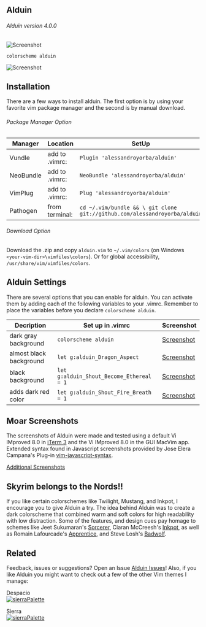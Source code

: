 Alduin
------

###### Alduin version 4.0.0
![Screenshot](https://cloud.githubusercontent.com/assets/11221489/21465580/7e28388e-c95e-11e6-9a91-29f03b00c3d0.png)

```VimL
colorscheme alduin
```
![Screenshot](https://cloud.githubusercontent.com/assets/11221489/21465616/b94e9722-c95f-11e6-95a2-d96ceb58cc94.png)

Installation
---------------
There are a few ways to install alduin. The first option is by using your favorite vim package manager and the second is by manual download.

###### Package Manager Option
| Manager          | Location       | SetUp                                                                     |
|------------------|----------------|---------------------------------------------------------------------------|
| Vundle           | add to .vimrc: | `Plugin 'alessandroyorba/alduin'`                                         |
| NeoBundle        | add to .vimrc: | `NeoBundle 'alessandroyorba/alduin'`                                      |
| VimPlug          | add to .vimrc: | `Plug 'alessandroyorba/alduin'`                                           |
| Pathogen         | from terminal: | `cd ~/.vim/bundle && \ git clone git://github.com/alessandroyorba/alduin` |

###### Download Option
Download the .zip and copy `alduin.vim` to `~/.vim/colors` (on Windows `<your-vim-dir>\vimfiles\colors`). Or for global accessibility, `/usr/share/vim/vimfiles/colors`.

Alduin Settings
---------------
There are several options that you can enable for alduin. You can activate them by adding each of the following variables to your .vimrc. Remember to place the variables before you declare `colorscheme alduin`.

| Decription                            | Set up in .vimrc                            | Screenshot                          |
|---------------------------------------|---------------------------------------------|-------------------------------------|
| dark gray background                  | `colorscheme alduin`                        | [Screenshot](https://cloud.githubusercontent.com/assets/11221489/21465616/b94e9722-c95f-11e6-95a2-d96ceb58cc94.png) |
| almost black background               | `let g:alduin_Dragon_Aspect`                | [Screenshot](https://cloud.githubusercontent.com/assets/11221489/21465618/c067bc3c-c95f-11e6-89e6-724f37fc54f3.png) |
| black background                      | `let g:alduin_Shout_Become_Ethereal = 1`    | [Screenshot](https://cloud.githubusercontent.com/assets/11221489/21465619/c858399e-c95f-11e6-8585-a944628673b0.png) |
| adds dark red color                   | `let g:alduin_Shout_Fire_Breath = 1`        | [Screenshot](https://cloud.githubusercontent.com/assets/11221489/21465622/e741e9b8-c95f-11e6-8b66-c753115a69c7.png) |


Moar Screenshots
------------
The screenshots of Alduin were made and tested using a default Vi IMproved 8.0 in [iTerm 3](https://www.iterm2.com) and the Vi IMproved 8.0 in the GUI MacVim app. Extended syntax found in Javascript screenshots provided by Jose Elera Campana's Plug-in [vim-javascript-syntax](https://github.com/jelera/vim-javascript-syntax).

[Additional Screenshots](https://github.com/AlessandroYorba/Alduin/issues/5)

Skyrim belongs to the Nords!!
-------
If you like certain colorschemes like Twilight, Mustang, and Inkpot, I encourage you to give Alduin a try. The idea behind Alduin was to create a dark colorscheme that combined warm and soft colors for high readability with low distraction. Some of the features, and design cues pay homage to schemes like Jeet Sukumaran's [Sorcerer](http://jeetworks.org/sorcerer/), Ciaran McCreesh's [Inkpot](https://github.com/ciaranm/inkpot), as well as Romain Lafourcade's [Apprentice](https://github.com/romainl/Apprentice), and Steve Losh's [Badwolf](https://github.com/sjl/badwolf).

Related 
-------
Feedback, issues or suggestions? Open an Issue [Alduin Issues](https://github.com/AlessandroYorba/Alduin/issues)! Also, if you like Alduin you might want to check out a few of the other Vim themes I manage:

Despacio  
[![sierraPalette](https://cloud.githubusercontent.com/assets/11221489/21479519/ec31ac1e-cb09-11e6-82a2-4c0756672eff.png)](https://github.com/AlessandroYorba/Despacio)

Sierra  
[![sierraPalette](https://cloud.githubusercontent.com/assets/11221489/21479522/f03b6142-cb09-11e6-859c-25ad16a61b26.png)](https://github.com/AlessandroYorba/Sierra)
